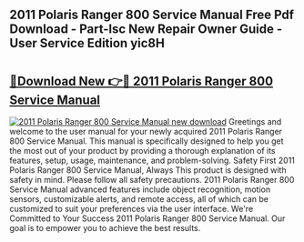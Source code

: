 ## 2011 Polaris Ranger 800 Service Manual Free Pdf Download - Part-lsc New Repair Owner Guide - User Service Edition yic8H

# <h2><a href="http://bc25021.oget.top/?id=2011+Polaris+Ranger+800+Service+Manual">🔗Download New 👉🔴 2011 Polaris Ranger 800 Service Manual</a></h2>

[![2011 Polaris Ranger 800 Service Manual new download](https://i.imgur.com/5g1atiW.png)](http://bc25021.oget.top/?id=2011+Polaris+Ranger+800+Service+Manual)
Greetings and welcome to the user manual for your newly acquired 2011 Polaris Ranger 800 Service Manual. This manual is specifically designed to help you get the most out of your product by providing a thorough explanation of its features, setup, usage, maintenance, and problem-solving. Safety First 2011 Polaris Ranger 800 Service Manual, Always This product is designed with safety in mind. Please follow all safety precautions. 2011 Polaris Ranger 800 Service Manual advanced features include object recognition, motion sensors, customizable alerts, and remote access, all of which can be customized to suit your preferences via the user interface. We're Committed to Your Success 2011 Polaris Ranger 800 Service Manual. Our goal is to empower you to achieve the best results.
